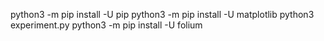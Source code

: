 python3 -m pip install -U pip
python3 -m pip install -U matplotlib
python3 experiment.py
python3 -m pip install -U folium